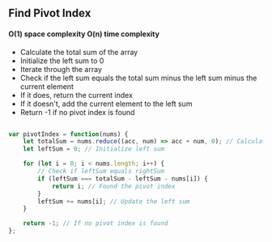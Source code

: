 ## Find Pivot Index
#### O(1) space complexity O(n) time complexity

- Calculate the total sum of the array
- Initialize the left sum to 0
- Iterate through the array
- Check if the left sum equals the total sum minus the left sum minus the current element
- If it does, return the current index
- If it doesn't, add the current element to the left sum
- Return -1 if no pivot index is found

```javascript

var pivotIndex = function(nums) {
    let totalSum = nums.reduce((acc, num) => acc + num, 0); // Calculate total sum
    let leftSum = 0; // Initialize left sum

    for (let i = 0; i < nums.length; i++) {
        // Check if leftSum equals rightSum
        if (leftSum === totalSum - leftSum - nums[i]) {
            return i; // Found the pivot index
        }
        leftSum += nums[i]; // Update the left sum
    }

    return -1; // If no pivot index is found
};
```